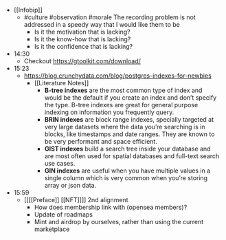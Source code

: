 - [[Infobip]]
    - #culture #observation #morale The recording problem is not addressed in a speedy way that I would like them to be
        - Is it the motivation that is lacking?
        - Is it the know-how that is lacking?
        - Is it the confidence that is lacking?
- 14:30
    - Checkout https://gtoolkit.com/download/
- 15:23
    - https://blog.crunchydata.com/blog/postgres-indexes-for-newbies
        - [[Literature Notes]]
            - **B-tree indexes** are the most common type of index and would be the default if you create an index and don’t specify the type. B-tree indexes are great for general purpose indexing on information you frequently query.
            - **BRIN indexes** are block range indexes, specially targeted at very large datasets where the data you’re searching is in blocks, like timestamps and date ranges. They are known to be very performant and space efficient.
            - **GIST indexes** build a search tree inside your database and are most often used for spatial databases and full-text search use cases.
            - **GIN indexes** are useful when you have multiple values in a single column which is very common when you’re storing array or json data.
- 15:59
    - [[[[Preface]] [[NFT]]]] 2nd alignment
        - How does membership link with (opensea members)?
        - Update of roadmaps
        - Mint and airdrop by ourselves, rather than using the current marketplace
